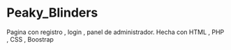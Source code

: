 # Peaky_Blinders
Pagina con registro , login , panel de administrador. Hecha con HTML , PHP , CSS , Boostrap
